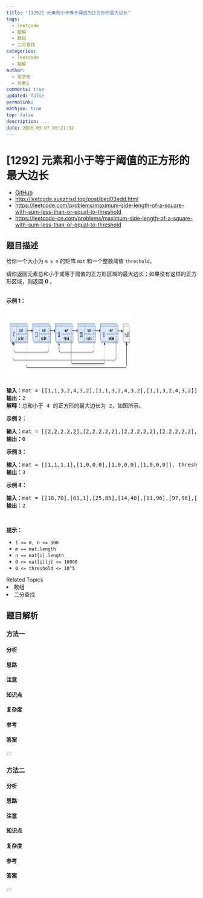 ```yaml
---
title: "[1292] 元素和小于等于阈值的正方形的最大边长"
tags:
  - leetcode
  - 题解
  - 数组
  - 二分查找
categories:
  - leetcode
  - 题解
author:
  - 张学志
  - 作者2
comments: true
updated: false
permalink:
mathjax: true
top: false
description: ...
date: 2020-03-07 00:21:32
---
```



# [1292] 元素和小于等于阈值的正方形的最大边长
* [GitHub](https://github.com/algoboy101/LeetCodeCrowdsource/tree/master/_posts/QA/%5B1292%5D%20%E5%85%83%E7%B4%A0%E5%92%8C%E5%B0%8F%E4%BA%8E%E7%AD%89%E4%BA%8E%E9%98%88%E5%80%BC%E7%9A%84%E6%AD%A3%E6%96%B9%E5%BD%A2%E7%9A%84%E6%9C%80%E5%A4%A7%E8%BE%B9%E9%95%BF.md)
* http://leetcode.xuezhisd.top/post/bed03edd.html
* https://leetcode.com/problems/maximum-side-length-of-a-square-with-sum-less-than-or-equal-to-threshold
* https://leetcode-cn.com/problems/maximum-side-length-of-a-square-with-sum-less-than-or-equal-to-threshold


## 题目描述

<p>给你一个大小为&nbsp;<code>m x n</code>&nbsp;的矩阵&nbsp;<code>mat</code>&nbsp;和一个整数阈值&nbsp;<code>threshold</code>。</p>

<p>请你返回元素总和小于或等于阈值的正方形区域的最大边长；如果没有这样的正方形区域，则返回 <strong>0&nbsp;</strong>。<br>
&nbsp;</p>

<p><strong>示例 1：</strong></p>

<p><img alt="" src="https://raw.githubusercontent.com/algoboy101/LeetCodeCrowdsource/master/imgs/e1.png" style="height: 186px; width: 335px;"></p>

<pre><strong>输入：</strong>mat = [[1,1,3,2,4,3,2],[1,1,3,2,4,3,2],[1,1,3,2,4,3,2]], threshold = 4
<strong>输出：</strong>2
<strong>解释：</strong>总和小于 4 的正方形的最大边长为 2，如图所示。
</pre>

<p><strong>示例 2：</strong></p>

<pre><strong>输入：</strong>mat = [[2,2,2,2,2],[2,2,2,2,2],[2,2,2,2,2],[2,2,2,2,2],[2,2,2,2,2]], threshold = 1
<strong>输出：</strong>0
</pre>

<p><strong>示例 3：</strong></p>

<pre><strong>输入：</strong>mat = [[1,1,1,1],[1,0,0,0],[1,0,0,0],[1,0,0,0]], threshold = 6
<strong>输出：</strong>3
</pre>

<p><strong>示例 4：</strong></p>

<pre><strong>输入：</strong>mat = [[18,70],[61,1],[25,85],[14,40],[11,96],[97,96],[63,45]], threshold = 40184
<strong>输出：</strong>2
</pre>

<p>&nbsp;</p>

<p><strong>提示：</strong></p>

<ul>
	<li><code>1 &lt;= m, n &lt;= 300</code></li>
	<li><code>m == mat.length</code></li>
	<li><code>n == mat[i].length</code></li>
	<li><code>0 &lt;= mat[i][j] &lt;= 10000</code></li>
	<li><code>0 &lt;= threshold&nbsp;&lt;= 10^5</code></li>
</ul>
<div><div>Related Topics</div><div><li>数组</li><li>二分查找</li></div></div>


## 题目解析


### 方法一

#### 分析

#### 思路

#### 注意

#### 知识点

#### 复杂度

#### 参考

#### 答案

```cpp
//
```


### 方法二

#### 分析

#### 思路

#### 注意

#### 知识点

#### 复杂度

#### 参考

#### 答案

```cpp
//
```


